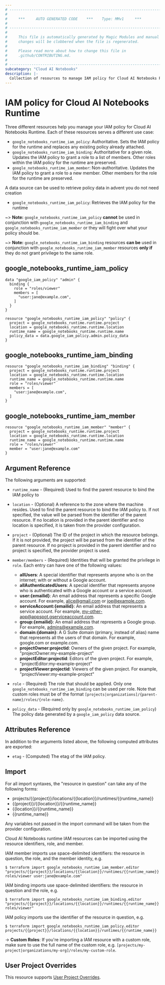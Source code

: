 ```yaml
---
# ----------------------------------------------------------------------------
#
#     ***     AUTO GENERATED CODE    ***    Type: MMv1     ***
#
# ----------------------------------------------------------------------------
#
#     This file is automatically generated by Magic Modules and manual
#     changes will be clobbered when the file is regenerated.
#
#     Please read more about how to change this file in
#     .github/CONTRIBUTING.md.
#
# ----------------------------------------------------------------------------
subcategory: "Cloud AI Notebooks"
description: |-
  Collection of resources to manage IAM policy for Cloud AI Notebooks Runtime
---
```


# IAM policy for Cloud AI Notebooks Runtime
Three different resources help you manage your IAM policy for Cloud AI Notebooks Runtime. Each of these resources serves a different use case:

* `google_notebooks_runtime_iam_policy`: Authoritative. Sets the IAM policy for the runtime and replaces any existing policy already attached.
* `google_notebooks_runtime_iam_binding`: Authoritative for a given role. Updates the IAM policy to grant a role to a list of members. Other roles within the IAM policy for the runtime are preserved.
* `google_notebooks_runtime_iam_member`: Non-authoritative. Updates the IAM policy to grant a role to a new member. Other members for the role for the runtime are preserved.

A data source can be used to retrieve policy data in advent you do not need creation

* `google_notebooks_runtime_iam_policy`: Retrieves the IAM policy for the runtime

~> **Note:** `google_notebooks_runtime_iam_policy` **cannot** be used in conjunction with `google_notebooks_runtime_iam_binding` and `google_notebooks_runtime_iam_member` or they will fight over what your policy should be.

~> **Note:** `google_notebooks_runtime_iam_binding` resources **can be** used in conjunction with `google_notebooks_runtime_iam_member` resources **only if** they do not grant privilege to the same role.




## google\_notebooks\_runtime\_iam\_policy

```hcl
data "google_iam_policy" "admin" {
  binding {
    role = "roles/viewer"
    members = [
      "user:jane@example.com",
    ]
  }
}

resource "google_notebooks_runtime_iam_policy" "policy" {
  project = google_notebooks_runtime.runtime.project
  location = google_notebooks_runtime.runtime.location
  runtime_name = google_notebooks_runtime.runtime.name
  policy_data = data.google_iam_policy.admin.policy_data
}
```

## google\_notebooks\_runtime\_iam\_binding

```hcl
resource "google_notebooks_runtime_iam_binding" "binding" {
  project = google_notebooks_runtime.runtime.project
  location = google_notebooks_runtime.runtime.location
  runtime_name = google_notebooks_runtime.runtime.name
  role = "roles/viewer"
  members = [
    "user:jane@example.com",
  ]
}
```

## google\_notebooks\_runtime\_iam\_member

```hcl
resource "google_notebooks_runtime_iam_member" "member" {
  project = google_notebooks_runtime.runtime.project
  location = google_notebooks_runtime.runtime.location
  runtime_name = google_notebooks_runtime.runtime.name
  role = "roles/viewer"
  member = "user:jane@example.com"
}
```


## Argument Reference

The following arguments are supported:

* `runtime_name` - (Required) Used to find the parent resource to bind the IAM policy to
* `location` - (Optional) A reference to the zone where the machine resides. Used to find the parent resource to bind the IAM policy to. If not specified,
  the value will be parsed from the identifier of the parent resource. If no location is provided in the parent identifier and no
  location is specified, it is taken from the provider configuration.

* `project` - (Optional) The ID of the project in which the resource belongs.
    If it is not provided, the project will be parsed from the identifier of the parent resource. If no project is provided in the parent identifier and no project is specified, the provider project is used.

* `member/members` - (Required) Identities that will be granted the privilege in `role`.
  Each entry can have one of the following values:
  * **allUsers**: A special identifier that represents anyone who is on the internet; with or without a Google account.
  * **allAuthenticatedUsers**: A special identifier that represents anyone who is authenticated with a Google account or a service account.
  * **user:{emailid}**: An email address that represents a specific Google account. For example, alice@gmail.com or joe@example.com.
  * **serviceAccount:{emailid}**: An email address that represents a service account. For example, my-other-app@appspot.gserviceaccount.com.
  * **group:{emailid}**: An email address that represents a Google group. For example, admins@example.com.
  * **domain:{domain}**: A G Suite domain (primary, instead of alias) name that represents all the users of that domain. For example, google.com or example.com.
  * **projectOwner:projectid**: Owners of the given project. For example, "projectOwner:my-example-project"
  * **projectEditor:projectid**: Editors of the given project. For example, "projectEditor:my-example-project"
  * **projectViewer:projectid**: Viewers of the given project. For example, "projectViewer:my-example-project"

* `role` - (Required) The role that should be applied. Only one
    `google_notebooks_runtime_iam_binding` can be used per role. Note that custom roles must be of the format
    `[projects|organizations]/{parent-name}/roles/{role-name}`.

* `policy_data` - (Required only by `google_notebooks_runtime_iam_policy`) The policy data generated by
  a `google_iam_policy` data source.

## Attributes Reference

In addition to the arguments listed above, the following computed attributes are
exported:

* `etag` - (Computed) The etag of the IAM policy.

## Import

For all import syntaxes, the "resource in question" can take any of the following forms:

* projects/{{project}}/locations/{{location}}/runtimes/{{runtime_name}}
* {{project}}/{{location}}/{{runtime_name}}
* {{location}}/{{runtime_name}}
* {{runtime_name}}

Any variables not passed in the import command will be taken from the provider configuration.

Cloud AI Notebooks runtime IAM resources can be imported using the resource identifiers, role, and member.

IAM member imports use space-delimited identifiers: the resource in question, the role, and the member identity, e.g.
```
$ terraform import google_notebooks_runtime_iam_member.editor "projects/{{project}}/locations/{{location}}/runtimes/{{runtime_name}} roles/viewer user:jane@example.com"
```

IAM binding imports use space-delimited identifiers: the resource in question and the role, e.g.
```
$ terraform import google_notebooks_runtime_iam_binding.editor "projects/{{project}}/locations/{{location}}/runtimes/{{runtime_name}} roles/viewer"
```

IAM policy imports use the identifier of the resource in question, e.g.
```
$ terraform import google_notebooks_runtime_iam_policy.editor projects/{{project}}/locations/{{location}}/runtimes/{{runtime_name}}
```

-> **Custom Roles**: If you're importing a IAM resource with a custom role, make sure to use the
 full name of the custom role, e.g. `[projects/my-project|organizations/my-org]/roles/my-custom-role`.

## User Project Overrides

This resource supports [User Project Overrides](https://registry.terraform.io/providers/hashicorp/google/latest/docs/guides/provider_reference#user_project_override).

